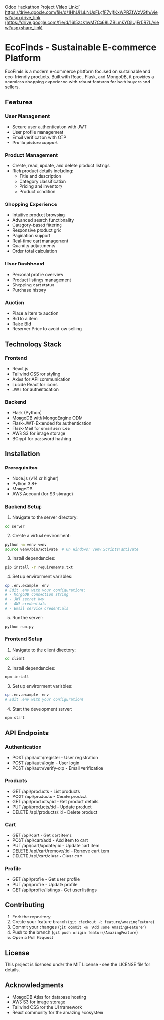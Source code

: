 Odoo Hackathon Project
Video Link:[ https://drive.google.com/file/d/1HhUi1uLNUsFLgfF7vjfKxWPRZfWzVGfh/view?usp=drive_link](https://drive.google.com/file/d/16l5z4k1wM7Cx68LZBLmKYDjlUjFrDR7L/view?usp=share_link)
# EcoFinds - Sustainable E-commerce Platform

EcoFinds is a modern e-commerce platform focused on sustainable and eco-friendly products. Built with React, Flask, and MongoDB, it provides a seamless shopping experience with robust features for both buyers and sellers.

## Features

### User Management
- Secure user authentication with JWT
- User profile management
- Email verification with OTP
- Profile picture support

### Product Management
- Create, read, update, and delete product listings
- Rich product details including:
  - Title and description
  - Category classification
  - Pricing and inventory
  - Product condition
  
### Shopping Experience
- Intuitive product browsing
- Advanced search functionality
- Category-based filtering
- Responsive product grid
- Pagination support
- Real-time cart management
- Quantity adjustments
- Order total calculation

### User Dashboard
- Personal profile overview
- Product listings management
- Shopping cart status
- Purchase history

### Auction 
- Place a Item to auction
- Bid to a item
- Raise BId
- Reserver Price to avoid low selling

###
## Technology Stack

### Frontend
- React.js
- Tailwind CSS for styling
- Axios for API communication
- Lucide React for icons
- JWT for authentication

### Backend
- Flask (Python)
- MongoDB with MongoEngine ODM
- Flask-JWT-Extended for authentication
- Flask-Mail for email services
- AWS S3 for image storage
- BCrypt for password hashing

## Installation

### Prerequisites
- Node.js (v14 or higher)
- Python 3.8+
- MongoDB
- AWS Account (for S3 storage)

### Backend Setup
1. Navigate to the server directory:
```bash
cd server
```

2. Create a virtual environment:
```bash
python -m venv venv
source venv/bin/activate  # On Windows: venv\Scripts\activate
```

3. Install dependencies:
```bash
pip install -r requirements.txt
```

4. Set up environment variables:
```bash
cp .env.example .env
# Edit .env with your configurations:
# - MongoDB connection string
# - JWT secret key
# - AWS credentials
# - Email service credentials
```

5. Run the server:
```bash
python run.py
```

### Frontend Setup
1. Navigate to the client directory:
```bash
cd client
```

2. Install dependencies:
```bash
npm install
```

3. Set up environment variables:
```bash
cp .env.example .env
# Edit .env with your configurations
```

4. Start the development server:
```bash
npm start
```

## API Endpoints

### Authentication
- POST /api/auth/register - User registration
- POST /api/auth/login - User login
- POST /api/auth/verify-otp - Email verification

### Products
- GET /api/products - List products
- POST /api/products - Create product
- GET /api/products/:id - Get product details
- PUT /api/products/:id - Update product
- DELETE /api/products/:id - Delete product

### Cart
- GET /api/cart - Get cart items
- POST /api/cart/add - Add item to cart
- PUT /api/cart/update/:id - Update cart item
- DELETE /api/cart/remove/:id - Remove cart item
- DELETE /api/cart/clear - Clear cart

### Profile
- GET /api/profile - Get user profile
- PUT /api/profile - Update profile
- GET /api/profile/listings - Get user listings

## Contributing

1. Fork the repository
2. Create your feature branch (`git checkout -b feature/AmazingFeature`)
3. Commit your changes (`git commit -m 'Add some AmazingFeature'`)
4. Push to the branch (`git push origin feature/AmazingFeature`)
5. Open a Pull Request

## License

This project is licensed under the MIT License - see the LICENSE file for details.

## Acknowledgments

- MongoDB Atlas for database hosting
- AWS S3 for image storage
- Tailwind CSS for the UI framework
- React community for the amazing ecosystem
